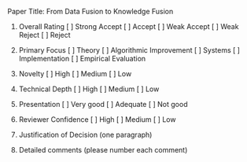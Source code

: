 Paper Title: From Data Fusion to Knowledge Fusion

1. Overall Rating
[ ] Strong Accept
[ ] Accept
[ ] Weak Accept
[ ] Weak Reject
[ ] Reject


2. Primary Focus
[ ] Theory
[ ] Algorithmic Improvement
[ ] Systems
[ ] Implementation
[ ] Empirical Evaluation


3. Novelty
[ ] High
[ ] Medium
[ ] Low


4. Technical Depth
[ ] High
[ ] Medium
[ ] Low


5. Presentation
[ ] Very good
[ ] Adequate
[ ] Not good


6. Reviewer Confidence
[ ] High
[ ] Medium
[ ] Low


7. Justification of Decision (one paragraph)




8. Detailed comments (please number each comment) 